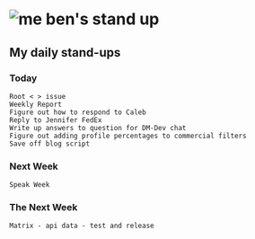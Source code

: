 # ![me](https://avatars2.githubusercontent.com/u/5232044?s=50&v=4) ben's stand up

## My daily stand-ups

### Today 
    
    Root < > issue
    Weekly Report
    Figure out how to respond to Caleb
    Reply to Jennifer FedEx
    Write up answers to question for DM-Dev chat
    Figure out adding profile percentages to commercial filters
    Save off blog script
    
### Next Week

    Speak Week
    
### The Next Week

    Matrix - api data - test and release
